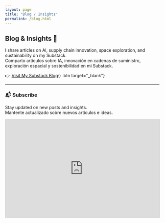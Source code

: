 ```yaml
---
layout: page
title: "Blog / Insights"
permalink: /blog.html
---
```


## Blog & Insights 🧠

I share articles on AI, supply chain innovation, space exploration, and sustainability on my Substack.  
Comparto artículos sobre IA, innovación en cadenas de suministro, exploración espacial y sostenibilidad en mi Substack.

👉 [Visit My Substack Blog](https://substack.com/@andrestobacia?r=jj7yq&utm_medium=ios){: .btn target="_blank"}

---

### 📬 Subscribe
Stay updated on new posts and insights.  
Mantente actualizado sobre nuevos artículos e ideas.

<!-- Substack embed -->
<iframe src="https://substack.com/embed" width="100%" height="320" style="border:1px solid #ccc;background:#fff;" frameborder="0" scrolling="no"></iframe>

